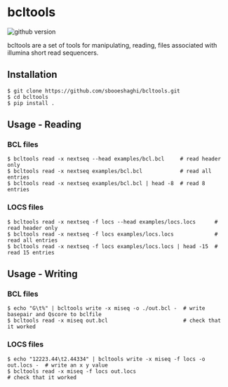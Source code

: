 # bcltools
![github version](https://img.shields.io/badge/Version-0.0.1-informational)

bcltools are a set of tools for manipulating, reading, files associated with illumina short read sequencers.

## Installation
```
$ git clone https://github.com/sbooeshaghi/bcltools.git
$ cd bcltools
$ pip install .
```

## Usage - Reading
### BCL files
```
$ bcltools read -x nextseq --head examples/bcl.bcl     # read header only
$ bcltools read -x nextseq examples/bcl.bcl            # read all entries
$ bcltools read -x nextseq examples/bcl.bcl | head -8  # read 8 entries
```

### LOCS files
```
$ bcltools read -x nextseq -f locs --head examples/locs.locs      # read header only
$ bcltools read -x nextseq -f locs examples/locs.locs             # read all entries
$ bcltools read -x nextseq -f locs examples/locs.locs | head -15  # read 15 entries
```

## Usage - Writing
### BCL files
```
$ echo "G\t%" | bcltools write -x miseq -o ./out.bcl -  # write basepair and Qscore to bclfile
$ bcltools read -x miseq out.bcl                        # check that it worked
```

### LOCS files
```
$ echo "12223.44\t2.44334" | bcltools write -x miseq -f locs -o out.locs -  # write an x y value
$ bcltools read -x miseq -f locs out.locs                                   # check that it worked
```
